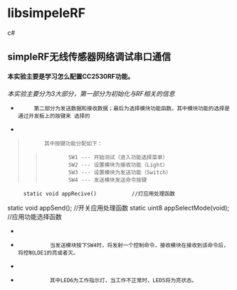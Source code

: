 # libsimpeleRF
c#
## simpleRF无线传感器网络调试串口通信 ##
#### 本实验主要是学习怎么配置CC2530RF功能。 ####
_本实验主要分为3大部分，第一部分为初始化与RF相关的信息_

*          第二部分为发送数据和接收数据；最后为选择模块功能函数。其中模块功能的选择是通过开发板上的按键来 选择的
*          
>           其中按键功能分配如下：
>>             SW1 --- 开始测试（进入功能选择菜单）
>>             SW2 --- 设置模块为接收功能（Light）
>>             SW3 --- 设置模块为发送功能（Switch）
>>             SW4 --- 发送模块发送命令按键
         
         static void appRecive()           //灯应用处理函数    

   static void appSend();                  //开关应用处理函数
    static uint8 appSelectMode(void);         //应用功能选择函数
      
*
*               当发送模块按下SW4时，将发射一个控制命令，接收模块在接收到该命令后，将控制LDE1的亮或者灭。
*
*               其中LED6为工作指示灯，当工作不正常时，LED5将为亮状态。
